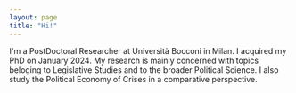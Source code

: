 ```yaml
---
layout: page
title: "Hi!"
---
```

I'm a PostDoctoral Researcher at Università Bocconi in Milan. I acquired my PhD on January 2024. My research is mainly concerned with topics beloging to Legislative Studies and to the broader Political Science. I also study the Political Economy of Crises in a comparative perspective.
